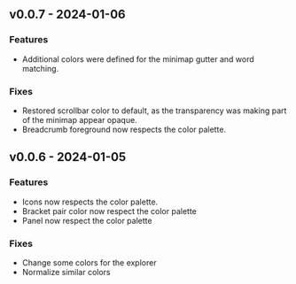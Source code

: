 ## v0.0.7 - 2024-01-06
### Features
- Additional colors were defined for the minimap gutter and word matching.
### Fixes
- Restored scrollbar color to default, as the transparency was making part of the minimap appear opaque.
- Breadcrumb foreground now respects the color palette.
## v0.0.6 - 2024-01-05
### Features
- Icons now respects the color palette.
- Bracket pair color now respect the color palette
- Panel now respect the color palette
### Fixes
- Change some colors for the explorer
- Normalize similar colors
